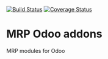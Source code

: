 [![Build Status](https://travis-ci.org/avanzosc/mrp-addons.svg?branch=14.0)](https://travis-ci.org/avanzosc/mrp-addons)
[![Coverage Status](https://coveralls.io/repos/github/avanzosc/mrp-addons/badge.svg?branch=14.0)](https://coveralls.io/github/avanzosc/mrp-addons?branch=14.0)

MRP Odoo addons
===============

MRP modules for Odoo


